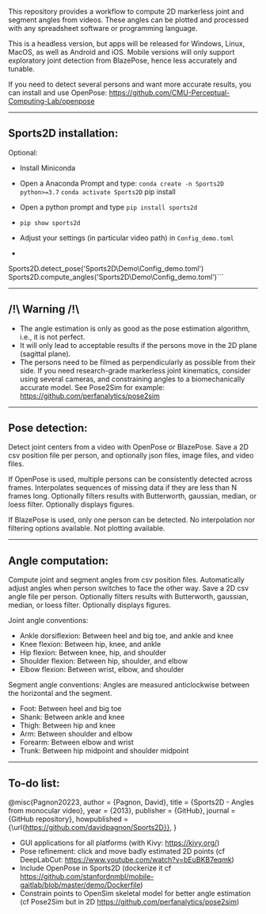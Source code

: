 
This repository provides a workflow to compute 2D markerless
joint and segment angles from videos. 
These angles can be plotted and processed with any 
spreadsheet software or programming language.

This is a headless version, but apps will be released 
for Windows, Linux, MacOS, as well as Android and iOS.
Mobile versions will only support exploratory joint detection 
from BlazePose, hence less accurately and tunable.

If you need to detect several persons and want more accurate results, 
you can install and use OpenPose: 
https://github.com/CMU-Perceptual-Computing-Lab/openpose

-----
Sports2D installation:
-----
Optional: 
- Install Miniconda
- Open a Anaconda Prompt and type: 
`conda create -n Sports2D python>=3.7`
`conda activate Sports2D`
pip install 

- Open a python prompt and type `pip install sports2d`
- `pip show sports2d`
- Adjust your settings (in particular video path) in `Config_demo.toml`
- ```from Sports2D import Sports2D
Sports2D.detect_pose('Sports2D\Demo\Config_demo.toml')
Sports2D.compute_angles('Sports2D\Demo\Config_demo.toml')```

-----
/!\ Warning /!\
-----
- The angle estimation is only as good as the pose estimation algorithm, i.e., it is not perfect.
- It will only lead to acceptable results if the persons move in the 2D plane (sagittal plane).
- The persons need to be filmed as perpendicularly as possible from their side.
If you need research-grade markerless joint kinematics, consider using several cameras,
and constraining angles to a biomechanically accurate model. See Pose2Sim for example: 
https://github.com/perfanalytics/pose2sim

-----
Pose detection:
-----
Detect joint centers from a video with OpenPose or BlazePose.
Save a 2D csv position file per person, and optionally json files, image files, and video files.

If OpenPose is used, multiple persons can be consistently detected across frames.
Interpolates sequences of missing data if they are less than N frames long.
Optionally filters results with Butterworth, gaussian, median, or loess filter.
Optionally displays figures.

If BlazePose is used, only one person can be detected.
No interpolation nor filtering options available. Not plotting available.

-----
Angle computation:
-----
Compute joint and segment angles from csv position files.
Automatically adjust angles when person switches to face the other way.
Save a 2D csv angle file per person.
Optionally filters results with Butterworth, gaussian, median, or loess filter.
Optionally displays figures.

Joint angle conventions:
- Ankle dorsiflexion: Between heel and big toe, and ankle and knee
- Knee flexion: Between hip, knee, and ankle 
- Hip flexion: Between knee, hip, and shoulder
- Shoulder flexion: Between hip, shoulder, and elbow
- Elbow flexion: Between wrist, elbow, and shoulder

Segment angle conventions:
Angles are measured anticlockwise between the horizontal and the segment.
- Foot: Between heel and big toe
- Shank: Between ankle and knee
- Thigh: Between hip and knee
- Arm: Between shoulder and elbow
- Forearm: Between elbow and wrist
- Trunk: Between hip midpoint and shoulder midpoint

-----
To-do list:
-----

@misc{Pagnon20223,
  author = {Pagnon, David},
  title = {Sports2D - Angles from monocular video},
  year = {2013},
  publisher = {GitHub},
  journal = {GitHub repository},
  howpublished = {\url{https://github.com/davidpagnon/Sports2D}},
}



- GUI applications for all platforms (with Kivy: https://kivy.org/)
- Pose refinement: click and move badly estimated 2D points (cf DeepLabCut: https://www.youtube.com/watch?v=bEuBKB7eqmk)
- Include OpenPose in Sports2D (dockerize it cf https://github.com/stanfordnmbl/mobile-gaitlab/blob/master/demo/Dockerfile)
- Constrain points to OpenSim skeletal model for better angle estimation (cf Pose2Sim but in 2D https://github.com/perfanalytics/pose2sim)
